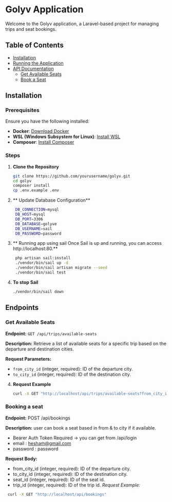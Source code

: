 # Golyv Application

Welcome to the Golyv application, a Laravel-based project for managing trips and seat bookings.

## Table of Contents

- [Installation](#installation)
- [Running the Application](#running-the-application)
- [API Documentation](#api-documentation)
    - [Get Available Seats](#get-available-seats)
    - [Book a Seat](#book-a-seat)

## Installation

### Prerequisites

Ensure you have the following installed:

- **Docker**: [Download Docker](https://www.docker.com/products/docker-desktop)
- **WSL (Windows Subsystem for Linux)**: [Install WSL](https://docs.microsoft.com/en-us/windows/wsl/install)
- **Composer**: [Install Composer](https://getcomposer.org/download/)

### Steps

1. **Clone the Repository**

   ```bash
   git clone https://github.com/yourusername/golyv.git
   cd golyv
   composer install
   cp .env.example .env

2. ** Update Database Configuration**

   ```bash
    DB_CONNECTION=mysql
    DB_HOST=mysql
    DB_PORT=3306
    DB_DATABASE=golyve
    DB_USERNAME=sail
    DB_PASSWORD=password

3. ** Running app using sail Once Sail is up and running, you can access  http://localhost:80.**

   ```bash
    php artisan sail:install
    ./vendor/bin/sail up -d
    ./vendor/bin/sail artisan migrate --seed
    ./vendor/bin/sail test


4. **To stop Sail**
   ```bash
   ./vendor/bin/sail down

## Endpoints

### Get Available Seats

**Endpoint:** `GET /api/trips/available-seats`

**Description:** Retrieve a list of available seats for a specific trip based on the departure and destination cities.

**Request Parameters:**

- `from_city_id` (integer, required): ID of the departure city.
- `to_city_id` (integer, required): ID of the destination city.


4. **Request Example**
   ```bash
   curl -X GET "http://localhost/api/trips/available-seats?from_city_id=1&to_city_id=3"

### Booking a seat

**Endpoint:** POST /api/bookings

**Description:** user can book a seat based in from & to city if it available.
- Bearer Auth Token Required -> you can get from /api/login 
- email : hesham@gmail.com
- password : password

**Request Body:**

- from_city_id (integer, required): ID of the departure city.
- to_city_id (integer, required): ID of the destination city.
- seat_id  (integer, required): ID of the seat id.
- trip_id  (integer, required): ID of the trip id.
  *Request Example:*
```bash
 curl -X GET "http://localhost/api/bookings"




